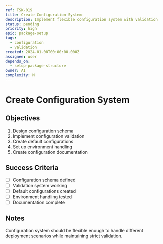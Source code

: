 ```yaml
---
ref: TSK-019
title: Create Configuration System
description: Implement flexible configuration system with validation
status: pending
priority: high
epic: package-setup
tags:
  - configuration
  - validation
created: 2024-01-08T00:00:00.000Z
assignee: user
depends_on:
  - setup-package-structure
owner: AI
complexity: M
---
```


# Create Configuration System

## Objectives
1. Design configuration schema
2. Implement configuration validation
3. Create default configurations
4. Set up environment handling
5. Create configuration documentation

## Success Criteria
- [ ] Configuration schema defined
- [ ] Validation system working
- [ ] Default configurations created
- [ ] Environment handling tested
- [ ] Documentation complete

## Notes
Configuration system should be flexible enough to handle different deployment scenarios while maintaining strict validation. 
